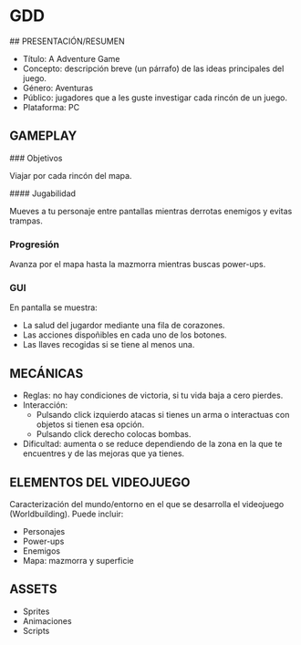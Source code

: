 # GDD

## PRESENTACIÓN/RESUMEN

- Título: A Adventure Game
- Concepto: descripción breve (un párrafo) de las ideas principales del juego.
- Género: Aventuras
- Público: jugadores que a les guste investigar cada rincón de un juego.
- Plataforma: PC

## GAMEPLAY

### Objetivos

Viajar por cada rincón del mapa.

#### Jugabilidad

Mueves a tu personaje entre pantallas mientras derrotas enemigos y evitas trampas.

### Progresión

Avanza por el mapa hasta la mazmorra mientras buscas power-ups.

### GUI

En pantalla se muestra: 

- La salud del jugardor mediante una fila de corazones.
- Las acciones dispoñibles en cada uno de los botones.
- Las llaves recogidas si se tiene al menos una.

## MECÁNICAS

- Reglas: no hay condiciones de victoria, si tu vida baja a cero pierdes.
- Interacción: 
	- Pulsando click izquierdo atacas si tienes un arma o interactuas con objetos si tienen esa opción.
	- Pulsando click derecho colocas bombas.
- Dificultad: aumenta o se reduce dependiendo de la zona en la que te encuentres y de las mejoras que ya tienes.

## ELEMENTOS DEL VIDEOJUEGO

Caracterización del mundo/entorno en el que se desarrolla el videojuego (Worldbuilding). Puede incluir:

- Personajes
- Power-ups
- Enemigos
- Mapa: mazmorra y superficie

## ASSETS

- Sprites
- Animaciones
- Scripts